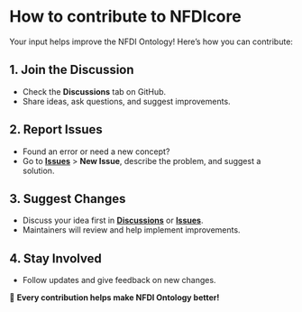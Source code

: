 # How to contribute to NFDIcore

Your input helps improve the NFDI Ontology! Here’s how you can contribute:  

## 1. **Join the Discussion**  
- Check the **Discussions** tab on GitHub.  
- Share ideas, ask questions, and suggest improvements.  

## 2. **Report Issues**  
- Found an error or need a new concept?  
- Go to **[Issues](https://github.com/ISE-FIZKarlsruhe/nfdicore/issues)** > **New Issue**, describe the problem, and suggest a solution.  

## 3. **Suggest Changes**  
- Discuss your idea first in **[Discussions](https://github.com/ISE-FIZKarlsruhe/nfdicore/discussions)** or **[Issues](https://github.com/ISE-FIZKarlsruhe/nfdicore/issues)**.  
- Maintainers will review and help implement improvements.  

## 4. **Stay Involved**  
- Follow updates and give feedback on new changes.  

🚀 **Every contribution helps make NFDI Ontology better!**  

